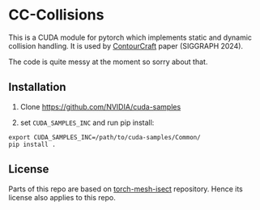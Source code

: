 # CC-Collisions

This is a CUDA module for pytorch which implements static and dynamic collision handling.
It is used by [ContourCraft](https://github.com/dolorousrtur/contourcraft) paper (SIGGRAPH 2024).

The code is quite messy at the moment so sorry about that.

## Installation

1. Clone https://github.com/NVIDIA/cuda-samples

2. set `CUDA_SAMPLES_INC` and run pip install:

```
export CUDA_SAMPLES_INC=/path/to/cuda-samples/Common/
pip install .
```

## License

Parts of this repo are based on [torch-mesh-isect](https://github.com/vchoutas/torch-mesh-isect) repository. Hence its license also applies to this repo.